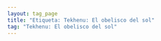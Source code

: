 ```yaml
---
layout: tag_page
title: "Etiqueta: Tekhenu: El obelisco del sol"
tag: "Tekhenu: El obelisco del sol"
---
```

